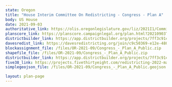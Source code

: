 ```yaml
---
state: Oregon
title: "House Interim Committee On Redistricting - Congress - Plan A"
body: US House
date: 2021-09-03
authoritative_link: https://olis.oregonlegislature.gov/liz/2021I1/Committees/HRED/2021-09-03-08-00/MeetingMaterials
planscore_link: https://planscore.campaignlegal.org/plan.html?20210903T163412.788452763Z
districtbuilder_link: https://app.districtbuilder.org/projects/7ff3c91c-5329-4f19-972e-573f8c51b9bb
davesredist_link: https://davesredistricting.org/join/c9c50369-e12e-480f-96b3-70af010bb84e
blockassignment_file: /files/OR-2021-09/Congress_-_Plan_A_Public.zip
shapefile_file: /files/OR-2021-09/Congress_-_Plan_A_Public.zip
districtbuilder_link: https://app.districtbuilder.org/projects/7ff3c91c-5329-4f19-972e-573f8c51b9bb
five38_link: https://projects.fivethirtyeight.com/redistricting-2022-maps/oregon/plan_a/
simplegeojson_file: /files/OR-2021-09/Congress_-_Plan_A_Public.geojson

layout: plan-page
---
```

